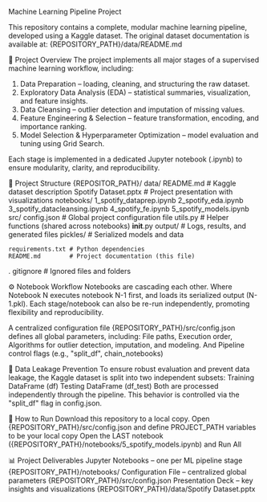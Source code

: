 Machine Learning Pipeline Project

This repository contains a complete, modular machine learning pipeline, developed using a Kaggle dataset. The original dataset documentation is available at:
{REPOSITORY_PATH}/data/README.md

📘 Project Overview
The project implements all major stages of a supervised machine learning workflow, including:
1) Data Preparation – loading, cleaning, and structuring the raw dataset.
2) Exploratory Data Analysis (EDA) – statistical summaries, visualization, and feature insights.
3) Data Cleansing – outlier detection and imputation of missing values.
4) Feature Engineering & Selection – feature transformation, encoding, and importance ranking.
5) Model Selection & Hyperparameter Optimization – model evaluation and tuning using Grid Search.

Each stage is implemented in a dedicated Jupyter notebook (.ipynb) to ensure modularity, clarity, and reproducibility.

🧩 Project Structure
{REPOSITOR_PATH}/
    data/
        README.md             # Kaggle dataset description
        Spotify Dataset.pptx  # Project presentation with visualizations
    notebooks/
        1_spotify_dataprep.ipynb
        2_spotify_eda.ipynb
        3_spotify_datacleansing.ipynb
        4_spotify_fe.ipynb
        5_spotify_models.ipynb
    src/
        config.json   # Global project configuration file
        utils.py      # Helper functions (shared across notebooks)
        __init__.py
    output/           # Logs, results, and generated files
    pickles/          # Serialized models and data

    requirements.txt # Python dependencies
    README.md        # Project documentation (this file)
 .  gitignore       # Ignored files and folders

⚙️ Notebook Workflow
Notebooks are cascading each other. Where Notebook N executes notebook N-1 first, and loads its serialized output (N-1.pkl). 
Each stage/notebook can also be re-run independently, promoting flexibility and reproducibility.

A centralized configuration file {REPOSITORY_PATH}/src/config.json defines all global parameters, including: File paths, Execution order,
Algorithms for outlier detection, imputation, and modeling. And Pipeline control flags (e.g., "split_df", chain_notebooks)

🧠 Data Leakage Prevention
To ensure robust evaluation and prevent data leakage, the Kaggle dataset is split into two independent subsets:
Training DataFrame (df)
Testing DataFrame  (df_test)
Both are processed independently through the pipeline.
This behavior is controlled via the "split_df" flag in config.json.

🚀 How to Run
Download this repository to a local copy.
Open {REPOSITORY_PATH}/src/config.json and define PROJECT_PATH variables to be your local copy
Open the LAST notebook ({REPOSITORY_PATH}/notebooks/5_spotify_models.ipynb) and Run All

📊 Project Deliverables
Jupyter Notebooks – one per ML pipeline stage {REPOSITORY_PATH}/notebooks/
Configuration File – centralized global parameters {REPOSITORY_PATH}/src/config.json
Presentation Deck – key insights and visualizations {REPOSITORY_PATH}/data/Spotify Dataset.pptx

